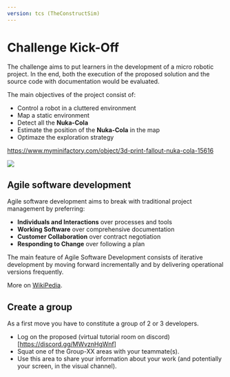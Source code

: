 ```yaml
---
version: tcs (TheConstructSim)
---
```

# Challenge Kick-Off


The challenge aims to put learners in the development of a micro robotic project.
In the end, both the execution of the proposed solution and the source code with documentation would be evaluated.

The main objectives of the project consist of:

- Control a robot in a cluttered environment
- Map a static environment
- Detect all the **Nuka-Cola**
- Estimate the position of the **Nuka-Cola** in the map
- Optimaze the exploration strategy

<https://www.myminifactory.com/object/3d-print-fallout-nuka-cola-15616>

![](https://cdn.myminifactory.com/assets/object-assets/579fca2a374fc/images/720X720-7a4418213f3ce580bb21f641c36650bd5eb8cdb3.jpg)


## Agile software development

Agile software development aims to break with traditional project management by preferring:

- **Individuals and Interactions** over processes and tools
- **Working Software** over comprehensive documentation
- **Customer Collaboration** over contract negotiation
- **Responding to Change** over following a plan

The main feature of Agile Software Development consists of iterative development by moving forward incrementally
and by delivering operational versions frequently.

More on [WikiPedia](https://en.wikipedia.org/wiki/Agile_software_development).

## Create a group

As a first move you have to constitute a group of 2 or 3 developers.

- Log on the proposed (virtual tutorial room on discord)[https://discord.gg/MWvznHgWnf]
- Squat one of the Group-XX areas with your teammate(s).
- Use this area to share your information about your work (and potentially your screen, in the visual channel).
